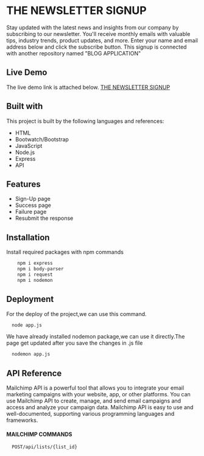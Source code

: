 # THE NEWSLETTER SIGNUP

Stay updated with the latest news and insights from our company by subscribing to our newsletter. You'll receive monthly emails with valuable tips, industry trends, product updates, and more. Enter your name and email address below and click the subscribe button. This signup is connected with another repository named "BLOG APPLICATION"

## Live Demo
The live demo link is attached below.
[THE NEWSLETTER SIGNUP](https://rich-ruby-trout-tux.cyclic.app/)

## Built with

This project is built by the following languages and references:

- HTML
- Bootwatch/Bootstrap
- JavaScript
- Node.js
- Express
- API 

## Features

- Sign-Up page
- Success page
- Failure page
- Resubmit the response


## Installation

Install required packages with npm commands

```bash
    npm i express
    npm i body-parser
    npm i request
    npm i nodemon
```
    
## Deployment

For the deploy of the project,we can use this command.
```bash
  node app.js
```
We have already installed nodemon package,we can use it directly.The page get updated after you save the changes in .js file 
```bash
  nodemon app.js
```


## API Reference
Mailchimp API is a powerful tool that allows you to integrate your email marketing campaigns with your website, app, or other platforms. You can use Mailchimp API to create, manage, and send email campaigns and access and analyze your campaign data. Mailchimp API is easy to use and well-documented, supporting various programming languages and frameworks.
#### MAILCHIMP COMMANDS

```http
  POST/api/lists/{list_id}
```
